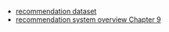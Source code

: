- [recommendation dataset](https://www.kdnuggets.com/2016/02/nine-datasets-investigating-recommender-systems.html)
- [recommendation system overview Chapter 9](http://infolab.stanford.edu/~ullman/mmds/ch9.pdf)
